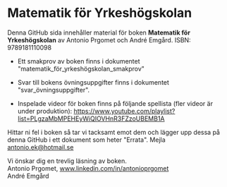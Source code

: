 # Matematik för Yrkeshögskolan
Denna GitHub sida innehåller material för boken **Matematik för Yrkeshögskolan** av Antonio Prgomet och André Emgård. ISBN: 9789181110098

* Ett smakprov av boken finns i dokumentet "matematik_för_yrkeshögskolan_smakprov"
* Svar till bokens övningsuppgifter finns i dokumentet "svar_övningsuppgifter". 

* Inspelade videor för boken finns på följande spellista (fler videor är under produktion): https://www.youtube.com/playlist?list=PLgzaMbMPEHEyWiQIOVHnR3FZzoUBEMB1A

Hittar ni fel i boken så tar vi tacksamt emot dem och lägger upp dessa på denna GitHub i ett dokument som heter "Errata". Mejla antonio.ek@hotmail.se 


Vi önskar dig en trevlig läsning av boken. <br>
Antonio Prgomet, www.linkedin.com/in/antonioprgomet <br>
André Emgård

